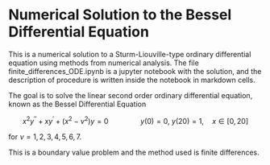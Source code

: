 # Numerical Solution to the Bessel Differential Equation

This is a numerical solution to a Sturm-Liouville-type ordinary differential equation using methods from numerical analysis. The file finite_differences_ODE.ipynb is a jupyter notebook with the solution, and the description of procedure is written inside the notebook in markdown cells.

The goal is to solve the linear second order ordinary differential equation, known as the Bessel Differential Equation
```math
x^2 y^{\prime\prime} + x y^\prime + (x^2 - \nu^2)y = 0 \qquad \qquad y(0) = 0, \ y(20) = 1, \quad x \in [0,20] 
```
for $\nu = 1,2,3,4,5,6,7.$ 

This is a boundary value problem and the method used is finite differences.
